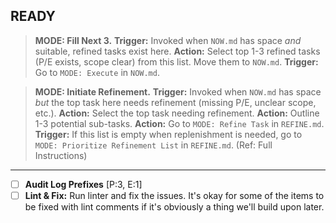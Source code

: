## READY

> **MODE: Fill Next 3.** **Trigger:** Invoked when `NOW.md` has space _and_ suitable, refined tasks exist here. **Action:** Select top 1-3 refined tasks (P/E exists, scope clear) from this list. Move them to `NOW.md`. **Trigger:** Go to `MODE: Execute` in `NOW.md`.

> **MODE: Initiate Refinement.** **Trigger:** Invoked when `NOW.md` has space _but_ the top task here needs refinement (missing P/E, unclear scope, etc.). **Action:** Select the top task needing refinement. **Action:** Outline 1-3 potential sub-tasks. **Action:** Go to `MODE: Refine Task` in `REFINE.md`. **Trigger:** If this list is empty when replenishment is needed, go to `MODE: Prioritize Refinement List` in `REFINE.md`. (Ref: Full Instructions)

---

- [ ] **Audit Log Prefixes** [P:3, E:1]
- [ ] **Lint & Fix:** Run linter and fix the issues. It's okay for some of the items to be fixed with lint comments if it's obviously a thing we'll build upon later.
